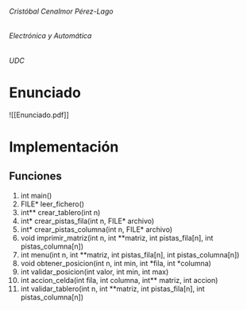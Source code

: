  ###### Cristóbal Cenalmor Pérez-Lago
###### Electrónica y Automática
###### UDC

# Enunciado

![[Enunciado.pdf]]

# Implementación

## Funciones
1. int main()
2. FILE* leer_fichero()
3. int** crear_tablero(int n)
4. int* crear_pistas_fila(int n, FILE* archivo)
5. int* crear_pistas_columna(int n, FILE* archivo)
6. void imprimir_matriz(int n, int **matriz, int pistas_fila[n], int pistas_columna[n])
7. int menu(int n, int **matriz, int pistas_fila[n], int pistas_columna[n])
8. void obtener_posicion(int n, int min, int *fila, int *columna)
9. int validar_posicion(int valor, int min, int max)
10. int accion_celda(int fila, int columna, int** matriz, int accion)
11. int validar_tablero(int n, int **matriz, int pistas_fila[n], int pistas_columna[n])